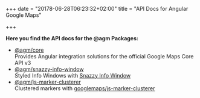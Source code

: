 +++
date = "20178-06-28T06:23:32+02:00"
title = "API Docs for Angular Google Maps"

+++

**Here you find the API docs for the @agm Packages:**

* [@agm/core](https://angular-maps.com/api-docs/agm-core/modules/AgmCoreModule.html)  
  Provides Angular integration solutions for the official Google Maps Core API v3
* [@agm/snazzy-info-window](https://angular-maps.com/api-docs/agm-snazzy-info-window/modules/AgmSnazzyInfoWindowModule.html)  
  Styled Info Windows with [Snazzy Info Window](https://github.com/atmist/snazzy-info-window)
* [@agm/js-marker-clusterer](https://angular-maps.com/api-docs/js-marker-clusterer/modules/AgmJsMarkerClustererModule.html)  
  Clustered markers with [googlemaps/js-marker-clusterer](https://github.com/googlemaps/js-marker-clusterer)